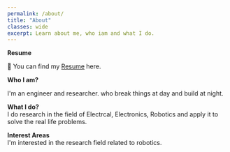 ```yaml
---
permalink: /about/
title: "About"
classes: wide
excerpt: Learn about me, who iam and what I do. 
---
```

**Resume**

📃 You can find my [Resume](https://drive.google.com/file/d/1J3r7U8uM0oCUeiTDLiVdFOz-QrQd5Gfy/view?usp=share_link) here.


**Who I am?**  

I'm an engineer and researcher.
who break things at day and build at night.

**What I do?**  
I do research in the field of Electrcal, Electronics, Robotics and apply it to solve the real life problems. 

**Interest Areas**  
I'm interested in the research field related to robotics.

